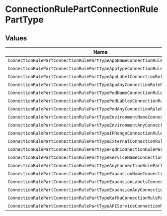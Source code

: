 # ConnectionRulePartConnectionRulePartType


## Values

| Name                                                                        | Value                                                                       |
| --------------------------------------------------------------------------- | --------------------------------------------------------------------------- |
| `ConnectionRulePartConnectionRulePartTypeAppNameConnectionRulePart`         | AppNameConnectionRulePart                                                   |
| `ConnectionRulePartConnectionRulePartTypeAppTypeConnectionRulePart`         | AppTypeConnectionRulePart                                                   |
| `ConnectionRulePartConnectionRulePartTypeAppLabelConnectionRulePart`        | AppLabelConnectionRulePart                                                  |
| `ConnectionRulePartConnectionRulePartTypeAppAnyConnectionRulePart`          | AppAnyConnectionRulePart                                                    |
| `ConnectionRulePartConnectionRulePartTypePodNameConnectionRulePart`         | PodNameConnectionRulePart                                                   |
| `ConnectionRulePartConnectionRulePartTypePodLablesConnectionRulePart`       | PodLablesConnectionRulePart                                                 |
| `ConnectionRulePartConnectionRulePartTypePodAnyConnectionRulePart`          | PodAnyConnectionRulePart                                                    |
| `ConnectionRulePartConnectionRulePartTypeEnvironmentNameConnectionRulePart` | EnvironmentNameConnectionRulePart                                           |
| `ConnectionRulePartConnectionRulePartTypeEnvironmentAnyConnectionRulePart`  | EnvironmentAnyConnectionRulePart                                            |
| `ConnectionRulePartConnectionRulePartTypeIPRangeConnectionRulePart`         | IpRangeConnectionRulePart                                                   |
| `ConnectionRulePartConnectionRulePartTypeExternalConnectionRulePart`        | ExternalConnectionRulePart                                                  |
| `ConnectionRulePartConnectionRulePartTypeFqdnConnectionRulePart`            | FqdnConnectionRulePart                                                      |
| `ConnectionRulePartConnectionRulePartTypeServiceNameConnectionRulePart`     | ServiceNameConnectionRulePart                                               |
| `ConnectionRulePartConnectionRulePartTypeAnyConnectionRulePart`             | AnyConnectionRulePart                                                       |
| `ConnectionRulePartConnectionRulePartTypeExpansionNameConnectionRulePart`   | ExpansionNameConnectionRulePart                                             |
| `ConnectionRulePartConnectionRulePartTypeExpansionLabelsConnectionRulePart` | ExpansionLabelsConnectionRulePart                                           |
| `ConnectionRulePartConnectionRulePartTypeExpansionAnyConnectionRulePart`    | ExpansionAnyConnectionRulePart                                              |
| `ConnectionRulePartConnectionRulePartTypeKafkaConnectionRulePart`           | KafkaConnectionRulePart                                                     |
| `ConnectionRulePartConnectionRulePartTypeAPIServiceConnectionRulePart`      | ApiServiceConnectionRulePart                                                |